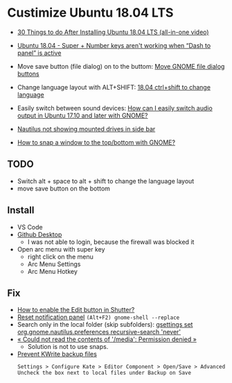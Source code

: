 # Custimize Ubuntu 18.04 LTS

* [30 Things to do After Installing Ubuntu 18.04 LTS (all-in-one video)](https://www.youtube.com/results?search_query=things+to+change+after+installing+ubuntu+18.04)
* [Ubuntu 18.04 - Super + Number keys aren't working when “Dash to panel” is active](https://askubuntu.com/questions/1061811/utuntu-18-04-super-number-keys-arent-working-when-dash-to-panel-is-active)

* Move save button (file dialog) on to the buttom: [Move GNOME file dialog buttons](https://askubuntu.com/questions/1031665/move-gnome-file-dialog-buttons)
* Change language layout with ALT+SHIFT: [18.04 ctrl+shift to change language](https://askubuntu.com/questions/1029588/18-04-ctrlshift-to-change-language)
* Easily switch between sound devices: [How can I easily switch audio output in Ubuntu 17.10 and later with GNOME?](https://askubuntu.com/questions/970323/how-can-i-easily-switch-audio-output-in-ubuntu-17-10-and-later-with-gnome)
* [Nautilus not showing mounted drives in side bar](https://askubuntu.com/questions/1036773/nautilus-not-showing-mounted-drives-in-side-bar)
* [How to snap a window to the top/bottom with GNOME?](https://superuser.com/a/1431887)
   
## TODO
* Switch alt + space to alt + shift to change the language layout
* move save button on the bottom

## Install
* VS Code
* [Github Desktop](https://github.com/shiftkey/desktop/releases)
  * I was not able to login, because the firewall was blocked it
* Open arc menu with super key
  * right click on the menu
  * Arc Menu Settings
  * Arc Menu Hotkey
  
## Fix
  * [How to enable the Edit button in Shutter?](https://askubuntu.com/questions/1029085/how-to-enable-the-edit-button-in-shutter)
  * [Reset notification panel](https://askubuntu.com/a/1117115) ```(Alt+F2) gnome-shell --replace```
  * Search only in the local folder (skip subfolders): [gsettings set org.gnome.nautilus.preferences recursive-search 'never'](https://superuser.com/a/1395223)
  * [« Could not read the contents of '/media': Permission denied »](https://askubuntu.com/questions/1178148/could-not-read-the-contents-of-media-permission-denied)
    * Solution is not to use snaps.
  * [Prevent KWrite backup files](https://www.linuxquestions.org/questions/linux-newbie-8/how-to-prevent-backup-file-creation-kate-and-kwrite-940857/)
    ```
    Settings > Configure Kate > Editor Component > Open/Save > Advanced
    Uncheck the box next to local files under Backup on Save
   ```
